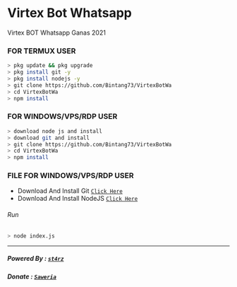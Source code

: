 # Virtex Bot Whatsapp
Virtex BOT Whatsapp Ganas 2021

### FOR TERMUX USER
```bash
> pkg update && pkg upgrade
> pkg install git -y
> pkg install nodejs -y
> git clone https://github.com/Bintang73/VirtexBotWa
> cd VirtexBotWa
> npm install
```

### FOR WINDOWS/VPS/RDP USER
```bash
> download node js and install
> download git and install
> git clone https://github.com/Bintang73/VirtexBotWa
> cd VirtexBotWa
> npm install
```

### FILE FOR WINDOWS/VPS/RDP USER
* Download And Install Git [`Click Here`](https://git-scm.com/downloads) <br>
* Download And Install NodeJS [`Click Here`](https://nodejs.org/en/download) <br>

###### Run
```bash
> node index.js
```

---------

##### Powered By : [`st4rz`](https://instagram/bintang_nur_pradana) 
##### Donate : [`Saweria`](https://saweria.co/donate/bintangnurpradana) 
